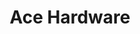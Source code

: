---
title: "Ace Hardware"
url: /portland/ace-hardware-southeast-milwaukie-avenue/
shop: Baumarkt
---